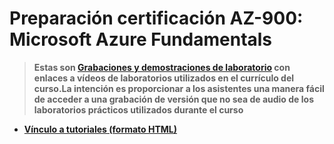 # Preparación certificación AZ-900: Microsoft Azure Fundamentals

> **Estas son [Grabaciones y demostraciones de laboratorio](https://github.com/CSA-DanielVillamizar/CSA-DanielVillamizar.github.io/blob/master/AZ-900.md) con enlaces a vídeos de laboratorios utilizados en el currículo del curso.La intención es proporcionar a los asistentes una manera fácil de acceder a una grabación de versión que no sea de audio de los laboratorios prácticos utilizados durante el curso**

- **[Vínculo a tutoriales (formato HTML)](https://csa-danielvillamizar.github.io/)**




